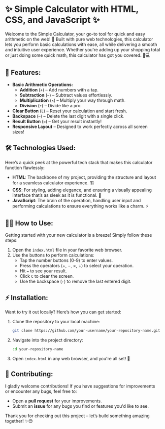 # **✨ Simple Calculator with HTML, CSS, and JavaScript ✨**

Welcome to the Simple Calculator, your go-to tool for quick and easy arithmetic on the web! 🧮 Built with pure web technologies, this calculator lets you perform basic calculations with ease, all while delivering a smooth and intuitive user experience. Whether you're adding up your shopping total or just doing some quick math, this calculator has got you covered. 🔢💻

## **🔧 Features:**
- **Basic Arithmetic Operations:**
  - **Addition** (`+`) – Add numbers with a tap.
  - **Subtraction** (`−`) – Subtract values effortlessly.
  - **Multiplication** (`×`) – Multiply your way through math.
  - **Division** (`÷`) – Divide like a pro.
- **Clear Button** (`C`) – Reset your calculation and start fresh.
- **Backspace** (`←`) – Delete the last digit with a single click.
- **Result Button** (`=`) – Get your result instantly!
- **Responsive Layout** – Designed to work perfectly across all screen sizes!

## **🛠️ Technologies Used:**
Here’s a quick peek at the powerful tech stack that makes this calculator function flawlessly:

- **HTML**: The backbone of my project, providing the structure and layout for a seamless calculator experience. 🏗️
- **CSS**: For styling, adding elegance, and ensuring a visually appealing interface that’s as sleek as it is functional. 🎨
- **JavaScript**: The brain of the operation, handling user input and performing calculations to ensure everything works like a charm. ⚡

## **👨‍💻 How to Use:**
Getting started with your new calculator is a breeze! Simply follow these steps:
1. Open the `index.html` file in your favorite web browser.
2. Use the buttons to perform calculations:
   - Tap the number buttons (0-9) to enter values.
   - Press the operators (+, −, ×, ÷) to select your operation.
   - Hit `=` to see your result.
   - Click `C` to clear the screen.
   - Use the backspace (`←`) to remove the last entered digit.

## **⚡ Installation:**
Want to try it out locally? Here’s how you can get started:

1. Clone the repository to your local machine:
   ```bash
   git clone https://github.com/your-username/your-repository-name.git
   ```

2. Navigate into the project directory:
   ```bash
   cd your-repository-name
   ```

3. Open `index.html` in any web browser, and you're all set! 🚀

## **🤝 Contributing:**
I gladly welcome contributions! If you have suggestions for improvements or encounter any bugs, feel free to:
- Open a **pull request** for your improvements.
- Submit an **issue** for any bugs you find or features you'd like to see.

Thank you for checking out this project – let’s build something amazing together! ✨😊
